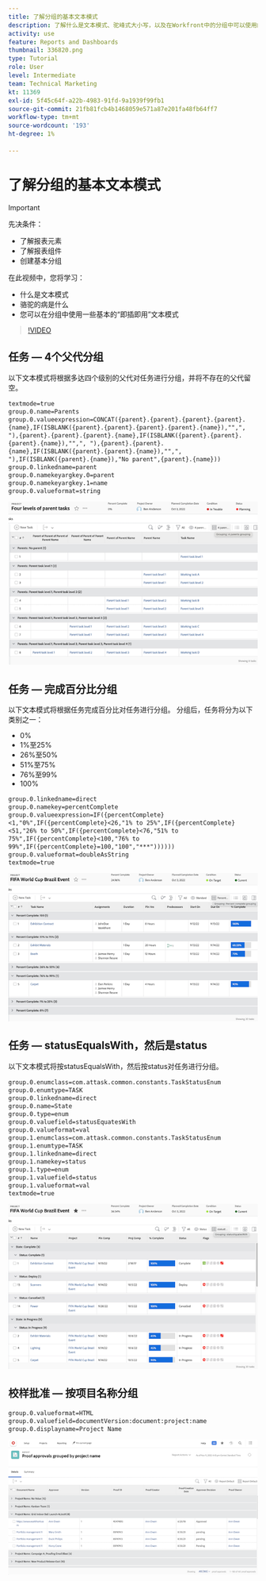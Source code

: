 ```yaml
---
title: 了解分组的基本文本模式
description: 了解什么是文本模式、驼峰式大小写，以及在Workfront中的分组中可以使用的一些基本的“即插即用”文本模式。
activity: use
feature: Reports and Dashboards
thumbnail: 336820.png
type: Tutorial
role: User
level: Intermediate
team: Technical Marketing
kt: 11369
exl-id: 5f45c64f-a22b-4983-91fd-9a1939f99fb1
source-git-commit: 21fb81fcb4b1468059e571a87e201fa48fb64ff7
workflow-type: tm+mt
source-wordcount: '193'
ht-degree: 1%

---
```


# 了解分组的基本文本模式

>[!IMPORTANT]
>
>先决条件：
>
>* 了解报表元素
>* 了解报表组件
>* 创建基本分组


在此视频中，您将学习：

* 什么是文本模式
* 骆驼的病是什么
* 您可以在分组中使用一些基本的“即插即用”文本模式

>[!VIDEO](https://video.tv.adobe.com/v/3410641/?quality=12)

## 任务 — 4个父代分组

以下文本模式将根据多达四个级别的父代对任务进行分组，并将不存在的父代留空。

```
textmode=true
group.0.name=Parents
group.0.valueexpression=CONCAT({parent}.{parent}.{parent}.{parent}.{name},IF(ISBLANK({parent}.{parent}.{parent}.{parent}.{name}),"",", "),{parent}.{parent}.{parent}.{name},IF(ISBLANK({parent}.{parent}.{parent}.{name}),"",", "),{parent}.{parent}.{name},IF(ISBLANK({parent}.{parent}.{name}),"",", "),IF(ISBLANK({parent}.{name}),"No parent",{parent}.{name}))
group.0.linkedname=parent
group.0.namekeyargkey.0=parent
group.0.namekeyargkey.1=name
group.0.valueformat=string
```

![显示按4个父项分组的项目任务的屏幕图像](assets/4-parents-grouping.png)


## 任务 — 完成百分比分组

以下文本模式将根据任务完成百分比对任务进行分组。 分组后，任务将分为以下类别之一：

* 0%
* 1%至25%
* 26%至50%
* 51%至75%
* 76%至99%
* 100%

```
group.0.linkedname=direct
group.0.namekey=percentComplete
group.0.valueexpression=IF({percentComplete}<1,"0%",IF({percentComplete}<26,"1% to 25%",IF({percentComplete}<51,"26% to 50%",IF({percentComplete}<76,"51% to 75%",IF({percentComplete}<100,"76% to 99%",IF({percentComplete}=100,"100","***"))))))
group.0.valueformat=doubleAsString
textmode=true
```

![显示按完成百分比分组的项目任务的屏幕图像](assets/percent-complete-grouping.png)

## 任务 — statusEqualsWith，然后是status

以下文本模式将按statusEqualsWith，然后按status对任务进行分组。

```
group.0.enumclass=com.attask.common.constants.TaskStatusEnum
group.0.enumtype=TASK
group.0.linkedname=direct
group.0.name=State
group.0.type=enum
group.0.valuefield=statusEquatesWith
group.0.valueformat=val
group.1.enumclass=com.attask.common.constants.TaskStatusEnum
group.1.enumtype=TASK
group.1.linkedname=direct
group.1.namekey=status
group.1.type=enum
group.1.valuefield=status
group.1.valueformat=val
textmode=true
```

![显示按statusEqualsWith分组的项目任务的屏幕图像](assets/status-equates-with.png)


## 校样批准 — 按项目名称分组

```
group.0.valueformat=HTML
group.0.valuefield=documentVersion:document:project:name
group.0.displayname=Project Name
```

![显示按项目名称分组的校样批准的屏幕图像](assets/proof-approvals-grouped-by-project-name.png)

